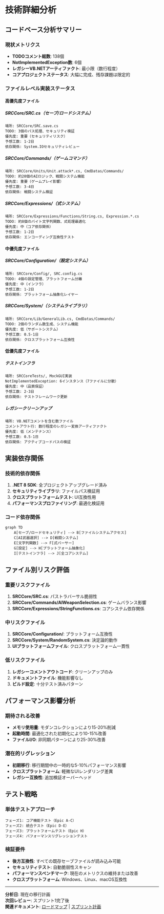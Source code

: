 # 技術詳細分析

## コードベース分析サマリー

### 現状メトリクス
- **TODOコメント総数**: 138個
- **NotImplementedException数**: 6個  
- **レガシーVB.NETアーティファクト**: 最小限（数行程度）
- **コアプロジェクトステータス**: 大幅に完成、残存課題は限定的

### ファイルレベル実装ステータス

#### 高優先度ファイル

##### SRCCore/SRC.cs（セーブ/ロードシステム）
```
場所: SRCCore/SRC.save.cs
TODO: 3個のパス処理、セキュリティ検証
優先度: 重要（セキュリティリスク）
予想工数: 1-2日
依存関係: System.IOセキュリティレビュー
```

##### SRCCore/Commands/（ゲームコマンド）
```
場所: SRCCore/Units/Unit.attack*.cs, CmdDatas/Commands/
TODO: 約20個のAIロジック、戦闘システム機能
優先度: 重要（ゲームプレイ影響）
予想工数: 3-4日
依存関係: 戦闘システム検証
```

##### SRCCore/Expressions/（式システム）
```
場所: SRCCore/Expressions/Functions/String.cs, Expression.*.cs
TODO: 約8個のバイト文字列関数、式処理最適化
優先度: 中（コア依存関係）
予想工数: 1-2日
依存関係: エンコーディング互換性テスト
```

#### 中優先度ファイル

##### SRCCore/Configuration/（設定システム）
```
場所: SRCCore/Config/, SRC.config.cs
TODO: 4個の設定管理、プラットフォーム分離
優先度: 中（インフラ）
予想工数: 1-2日
依存関係: プラットフォーム抽象化レイヤー
```

##### SRCCore/System/（システムライブラリ）
```
場所: SRCCore/Lib/GeneralLib.cs, CmdDatas/Commands/
TODO: 2個のランダム数生成、システム機能
優先度: 低（サポートシステム）
予想工数: 0.5-1日
依存関係: クロスプラットフォーム互換性
```

#### 低優先度ファイル

##### テストインフラ
```
場所: SRCCoreTests/, MockGUI実装
NotImplementedException: 6インスタンス（7ファイルに分散）
優先度: 中（品質保証）
予想工数: 2-3日
依存関係: テストフレームワーク更新
```

##### レガシークリーンアップ
```
場所: VB.NETコメントを含む数ファイル
コメントアウト行: 数行程度のレガシー変換アーティファクト
優先度: 低（メンテナンス）
予想工数: 0.5-1日
依存関係: アクティブコードパスの検証
```

## 実装依存関係

### 技術的依存関係
1. **.NET 8 SDK**: 全プロジェクトアップグレード済み
2. **セキュリティライブラリ**: ファイルパス検証用
3. **クロスプラットフォームテスト**: UI互換性用
4. **パフォーマンスプロファイリング**: 最適化検証用

### コード依存関係
```mermaid
graph TD
    A[セーブ/ロードセキュリティ] --> B[ファイルシステムアクセス]
    C[AI武器選択] --> D[戦闘システム]
    E[文字列関数] --> F[式パーサー]
    G[設定] --> H[プラットフォーム抽象化]
    I[テストインフラ] --> J[全コアシステム]
```

## ファイル別リスク評価

### 重要リスクファイル
1. **SRCCore/SRC.cs**: パストラバーサル脆弱性
2. **SRCCore/Commands/AIWeaponSelection.cs**: ゲームバランス影響
3. **SRCCore/Expressions/StringFunctions.cs**: コアシステム依存関係

### 中リスクファイル
1. **SRCCore/Configuration/**: プラットフォーム互換性
2. **SRCCore/System/RandomSystem.cs**: 決定論的動作
3. **UIプラットフォームファイル**: クロスプラットフォーム一貫性

### 低リスクファイル
1. **レガシーコメントアウトコード**: クリーンアップのみ
2. **ドキュメントファイル**: 機能影響なし
3. **ビルド設定**: 十分テスト済みパターン

## パフォーマンス影響分析

### 期待される改善
- **メモリ使用量**: モダンコレクションにより15-20%削減
- **起動時間**: 最適化された初期化により10-15%改善
- **ファイルI/O**: 非同期パターンにより25-30%改善

### 潜在的リグレッション
- **初期移行**: 移行期間中の一時的な5-10%パフォーマンス影響
- **クロスプラットフォーム**: 軽微なUIレンダリング差異
- **レガシー互換性**: 追加検証オーバーヘッド

## テスト戦略

### 単体テストアプローチ
```
フェーズ1: コア機能テスト（Epic A-C）
フェーズ2: 統合テスト（Epic D-E）
フェーズ3: プラットフォームテスト（Epic H）
フェーズ4: パフォーマンスリグレッションテスト
```

### 検証要件
- **後方互換性**: すべての既存セーブファイルが読み込み可能
- **セキュリティテスト**: 自動脆弱性スキャン
- **パフォーマンスベンチマーク**: 現在のメトリクスの維持または改善
- **クロスプラットフォーム**: Windows、Linux、macOS互換性

---

**分析日**: 現在の移行計画  
**次回レビュー**: スプリント1完了後  
**関連ドキュメント**: [ロードマップ](./roadmap.md) | [スプリント計画](./sprint-plan.md)